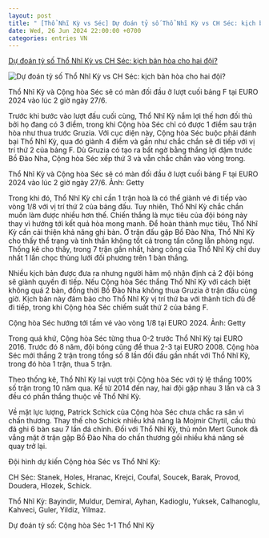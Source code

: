 ```yaml
---
layout: post
title: " [Thổ Nhĩ Kỳ vs Séc] Dự đoán tỷ số Thổ Nhĩ Kỳ vs CH Séc: kịch bản hòa cho hai đội?"
date: Wed, 26 Jun 2024 22:00:00 +0700
categories: entries VN
---
```

[Dự đoán tỷ số Thổ Nhĩ Kỳ vs CH Séc: kịch bản hòa cho hai đội?](https://kinhtedothi.vn/du-doan-ty-so-tho-nhi-ky-vs-ch-sec-kich-ban-hoa-cho-hai-doi.html)

![Dự đoán tỷ số Thổ Nhĩ Kỳ vs CH Séc: kịch bản hòa cho hai đội?](https://static.kinhtedothi.vn/640x360/images/upload//2024/06/26/kahveci.jpeg)

Thổ Nhĩ Kỳ và Cộng hòa Séc sẽ có màn đối đầu ở lượt cuối bảng F tại EURO 2024 vào lúc 2 giờ ngày 27/6.

Trước khi bước vào lượt đấu cuối cùng, Thổ Nhĩ Kỳ nắm lợi thế hơn đối thủ bởi họ đang có 3 điểm, trong khi Cộng hòa Séc chỉ có được 1 điểm sau trận hòa như thua trước Gruzia. Với cục diện này, Cộng hòa Séc buộc phải đánh bại Thổ Nhĩ Kỳ, qua đó giành 4 điểm và gần như chắc chắn sẽ đi tiếp với vị trí thứ 2 của bảng F. Dù Gruzia có tạo ra bất ngờ bằng thắng lợi đậm trước Bồ Đào Nha, Cộng hòa Séc xếp thứ 3 và vẫn chắc chắn vào vòng trong.

Thổ Nhĩ Kỳ và Cộng hòa Séc sẽ có màn đối đầu ở lượt cuối bảng F tại EURO 2024 vào lúc 2 giờ ngày 27/6. Ảnh: Getty

Trong khi đó, Thổ Nhĩ Kỳ chỉ cần 1 trận hoà là có thể giành vé đi tiếp vào vòng 1/8 với vị trí thứ 2 của bảng đấu. Tuy nhiên, Thổ Nhĩ Kỳ chắc chắn muốn làm được nhiều hơn thế. Chiến thắng là mục tiêu của đội bóng này thay vì hướng tới kết quả hòa mong manh. Để hoàn thành mục tiêu, Thổ Nhĩ Kỳ cần cải thiện khả năng ghi bàn. Ở trận đấu gặp Bồ Đào Nha, Thổ Nhĩ Kỳ cho thấy thể trạng và tinh thần không tốt cả trong tấn công lẫn phòng ngự. Thống kê cho thấy, trong 7 trận gần nhất, hàng công của Thổ Nhĩ Kỳ chỉ duy nhất 1 lần chọc thủng lưới đối phương trên 1 bàn thắng.

Nhiều kịch bản được đưa ra nhưng người hâm mộ nhận định cả 2 đội bóng sẽ giành quyền đi tiếp. Nếu Cộng hòa Séc thắng Thổ Nhĩ Kỳ với cách biệt không quá 2 bàn, đồng thời Bồ Đào Nha không thua Gruzia ở trận đấu cùng giờ. Kịch bản này đảm bảo cho Thổ Nhĩ Kỳ vị trí thứ ba với thành tích đủ để đi tiếp, trong khi Cộng hòa Séc chiếm suất thứ 2 của bảng F.

Cộng hòa Séc hướng tới tấm vé vào vòng 1/8 tại EURO 2024. Ảnh: Getty

Trong quá khứ, Cộng hòa Séc từng thua 0-2 trước Thổ Nhĩ Kỳ tại EURO 2016. Trước đó 8 năm, đội bóng cũng để thua 2-3 tại EURO 2008. Cộng hòa Séc mới thắng 2 trận trong tổng số 8 lần đối đầu gần nhất với Thổ Nhĩ Kỳ, trong đó hòa 1 trận, thua 5 trận.

Theo thống kê, Thổ Nhĩ Kỳ lại vượt trội Cộng hòa Séc với tỷ lệ thắng 100% số trận trong 10 năm qua. Kể từ 2014 đến nay, hai đội gặp nhau 3 lần và cả 3 đều có phần thắng thuộc về Thổ Nhĩ Kỳ.

Về mặt lực lượng, Patrick Schick của Cộng hòa Séc chưa chắc ra sân vì chấn thương. Thay thế cho Schick nhiều khả năng là Mojmir Chytil, cầu thủ đã ghi 6 bàn sau 7 lần đá chính. Đối với Thổ Nhĩ Kỳ, thủ môn Mert Gunok đã vắng mặt ở trận gặp Bồ Đào Nha do chấn thương gối nhiều khả năng sẽ quay trở lại.

Đội hình dự kiến Cộng hòa Séc vs Thổ Nhĩ Kỳ:

CH Séc: Stanek, Holes, Hranac, Krejci, Coufal, Soucek, Barak, Provod, Doudera, Hlozek, Schick.

Thổ Nhĩ Kỳ: Bayindir, Muldur, Demiral, Ayhan, Kadioglu, Yuksek, Calhanoglu, Kahveci, Guler, Yildiz, Yilmaz.

Dự đoán tỷ số: Cộng hòa Séc 1-1 Thổ Nhĩ Kỳ

